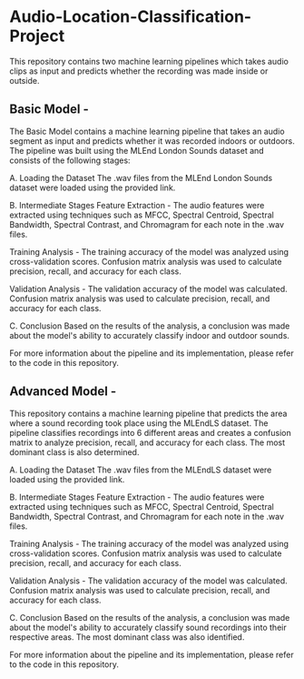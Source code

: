 # Audio-Location-Classification-Project
This repository contains two machine learning pipelines which takes audio clips as input and predicts whether the recording was made inside or outside. 
## Basic Model - 
The Basic Model contains a machine learning pipeline that takes an audio segment as input and predicts whether it was recorded indoors or outdoors. The pipeline was built using the MLEnd London Sounds dataset and consists of the following stages:

A. Loading the Dataset
The .wav files from the MLEnd London Sounds dataset were loaded using the provided link.

B. Intermediate Stages
Feature Extraction - The audio features were extracted using techniques such as MFCC, Spectral Centroid, Spectral Bandwidth, Spectral Contrast, and Chromagram for each note in the .wav files.

Training Analysis - The training accuracy of the model was analyzed using cross-validation scores. Confusion matrix analysis was used to calculate precision, recall, and accuracy for each class.

Validation Analysis - The validation accuracy of the model was calculated. Confusion matrix analysis was used to calculate precision, recall, and accuracy for each class.

C. Conclusion
Based on the results of the analysis, a conclusion was made about the model's ability to accurately classify indoor and outdoor sounds.

For more information about the pipeline and its implementation, please refer to the code in this repository.

## Advanced Model - 
This repository contains a machine learning pipeline that predicts the area where a sound recording took place using the MLEndLS dataset. The pipeline classifies recordings into 6 different areas and creates a confusion matrix to analyze precision, recall, and accuracy for each class. The most dominant class is also determined.

A. Loading the Dataset
The .wav files from the MLEndLS dataset were loaded using the provided link.

B. Intermediate Stages
Feature Extraction - The audio features were extracted using techniques such as MFCC, Spectral Centroid, Spectral Bandwidth, Spectral Contrast, and Chromagram for each note in the .wav files.

Training Analysis - The training accuracy of the model was analyzed using cross-validation scores. Confusion matrix analysis was used to calculate precision, recall, and accuracy for each class.

Validation Analysis - The validation accuracy of the model was calculated. Confusion matrix analysis was used to calculate precision, recall, and accuracy for each class.

C. Conclusion
Based on the results of the analysis, a conclusion was made about the model's ability to accurately classify sound recordings into their respective areas. The most dominant class was also identified.

For more information about the pipeline and its implementation, please refer to the code in this repository.

